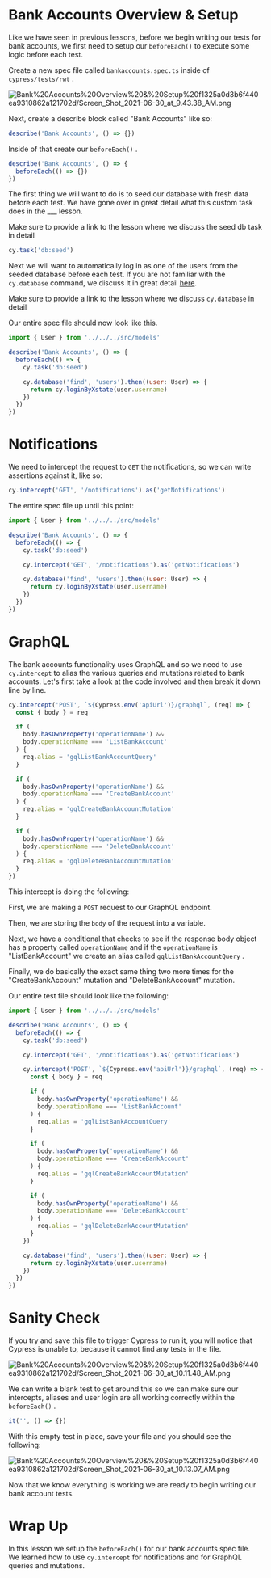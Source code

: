 # Bank Accounts Overview & Setup

Like we have seen in previous lessons, before we begin writing our tests for bank accounts, we first need to setup our `beforeEach()` to execute some logic before each test.

Create a new spec file called `bankaccounts.spec.ts` inside of `cypress/tests/rwt` .

![Bank%20Accounts%20Overview%20&%20Setup%20f1325a0d3b6f440ea9310862a121702d/Screen_Shot_2021-06-30_at_9.43.38_AM.png](Bank%20Accounts%20Overview%20&%20Setup%20f1325a0d3b6f440ea9310862a121702d/Screen_Shot_2021-06-30_at_9.43.38_AM.png)

Next, create a describe block called "Bank Accounts" like so:

```jsx
describe('Bank Accounts', () => {})
```

Inside of that create our `beforeEach()` .

```jsx
describe('Bank Accounts', () => {
  beforeEach(() => {})
})
```

The first thing we will want to do is to seed our database with fresh data before each test. We have gone over in great detail what this custom task does in the \_\_\_ lesson.

Make sure to provide a link to the lesson where we discuss the seed db task in detail

```jsx
cy.task('db:seed')
```

Next we will want to automatically log in as one of the users from the seeded database before each test. If you are not familiar with the `cy.database` command, we discuss it in great detail [here](User%20Settings%20Overview%20&%20Setup%20ce4eacbf366b4978891ec77f9ff70df8.md).

Make sure to provide a link to the lesson where we discuss `cy.database` in detail

Our entire spec file should now look like this.

```jsx
import { User } from '../../../src/models'

describe('Bank Accounts', () => {
  beforeEach(() => {
    cy.task('db:seed')

    cy.database('find', 'users').then((user: User) => {
      return cy.loginByXstate(user.username)
    })
  })
})
```

# Notifications

We need to intercept the request to `GET` the notifications, so we can write assertions against it, like so:

```jsx
cy.intercept('GET', '/notifications').as('getNotifications')
```

The entire spec file up until this point:

```jsx
import { User } from '../../../src/models'

describe('Bank Accounts', () => {
  beforeEach(() => {
    cy.task('db:seed')

    cy.intercept('GET', '/notifications').as('getNotifications')

    cy.database('find', 'users').then((user: User) => {
      return cy.loginByXstate(user.username)
    })
  })
})
```

# GraphQL

The bank accounts functionality uses GraphQL and so we need to use `cy.intercept` to alias the various queries and mutations related to bank accounts. Let's first take a look at the code involved and then break it down line by line.

```jsx
cy.intercept('POST', `${Cypress.env('apiUrl')}/graphql`, (req) => {
  const { body } = req

  if (
    body.hasOwnProperty('operationName') &&
    body.operationName === 'ListBankAccount'
  ) {
    req.alias = 'gqlListBankAccountQuery'
  }

  if (
    body.hasOwnProperty('operationName') &&
    body.operationName === 'CreateBankAccount'
  ) {
    req.alias = 'gqlCreateBankAccountMutation'
  }

  if (
    body.hasOwnProperty('operationName') &&
    body.operationName === 'DeleteBankAccount'
  ) {
    req.alias = 'gqlDeleteBankAccountMutation'
  }
})
```

This intercept is doing the following:

First, we are making a `POST` request to our GraphQL endpoint.

Then, we are storing the `body` of the request into a variable.

Next, we have a conditional that checks to see if the response body object has a property called `operationName` and if the `operationName` is "ListBankAccount" we create an alias called `gqlListBankAccountQuery` .

Finally, we do basically the exact same thing two more times for the "CreateBankAccount" mutation and "DeleteBankAccount" mutation.

Our entire test file should look like the following:

```jsx
import { User } from '../../../src/models'

describe('Bank Accounts', () => {
  beforeEach(() => {
    cy.task('db:seed')

    cy.intercept('GET', '/notifications').as('getNotifications')

    cy.intercept('POST', `${Cypress.env('apiUrl')}/graphql`, (req) => {
      const { body } = req

      if (
        body.hasOwnProperty('operationName') &&
        body.operationName === 'ListBankAccount'
      ) {
        req.alias = 'gqlListBankAccountQuery'
      }

      if (
        body.hasOwnProperty('operationName') &&
        body.operationName === 'CreateBankAccount'
      ) {
        req.alias = 'gqlCreateBankAccountMutation'
      }

      if (
        body.hasOwnProperty('operationName') &&
        body.operationName === 'DeleteBankAccount'
      ) {
        req.alias = 'gqlDeleteBankAccountMutation'
      }
    })

    cy.database('find', 'users').then((user: User) => {
      return cy.loginByXstate(user.username)
    })
  })
})
```

# Sanity Check

If you try and save this file to trigger Cypress to run it, you will notice that Cypress is unable to, because it cannot find any tests in the file.

![Bank%20Accounts%20Overview%20&%20Setup%20f1325a0d3b6f440ea9310862a121702d/Screen_Shot_2021-06-30_at_10.11.48_AM.png](Bank%20Accounts%20Overview%20&%20Setup%20f1325a0d3b6f440ea9310862a121702d/Screen_Shot_2021-06-30_at_10.11.48_AM.png)

We can write a blank test to get around this so we can make sure our intercepts, aliases and user login are all working correctly within the `beforeEach()` .

```jsx
it('', () => {})
```

With this empty test in place, save your file and you should see the following:

![Bank%20Accounts%20Overview%20&%20Setup%20f1325a0d3b6f440ea9310862a121702d/Screen_Shot_2021-06-30_at_10.13.07_AM.png](Bank%20Accounts%20Overview%20&%20Setup%20f1325a0d3b6f440ea9310862a121702d/Screen_Shot_2021-06-30_at_10.13.07_AM.png)

Now that we know everything is working we are ready to begin writing our bank account tests.

# Wrap Up

In this lesson we setup the `beforeEach()` for our bank accounts spec file. We learned how to use `cy.intercept` for notifications and for GraphQL queries and mutations.
